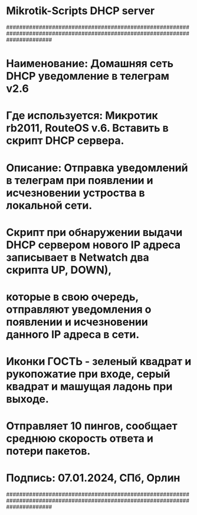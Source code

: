 # Mikrotik-Scripts DHCP server
##############################################################################################################################
# Наименование:     Домашняя сеть DHCP уведомление в телеграм v2.6
# Где используется: Микротик rb2011, RouteOS v.6. Вставить в скрипт DHCP сервера.
# Описание:         Отправка уведомлений в телеграм при появлении и исчезновении устроства в локальной сети. 
#                   Скрипт при обнаружении выдачи DHCP сервером нового IP адреса записывает в Netwatch два скрипта UP, DOWN), 
#                   которые в свою очередь, отправляют уведомления о появлении и исчезновении данного IP адреса в сети.
#                   Иконки ГОСТЬ - зеленый квадрат и рукопожатие при входе, серый квадрат и машущая ладонь при выходе.
#                   Отправляет 10 пингов, сообщает среднюю скорость ответа и потери пакетов.
# Подпись:          07.01.2024, СПб, Орлин
##############################################################################################################################
